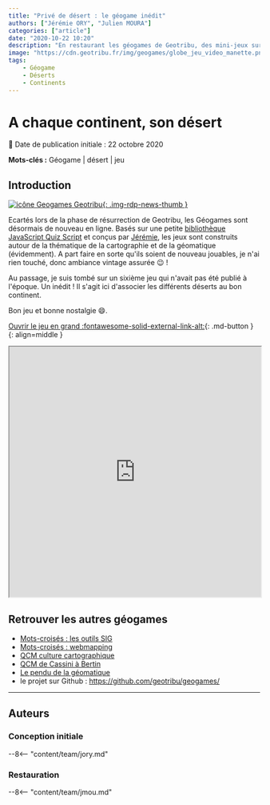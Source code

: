 ```yaml
---
title: "Privé de désert : le géogame inédit"
authors: ["Jérémie ORY", "Julien MOURA"]
categories: ["article"]
date: "2020-10-22 10:20"
description: "En restaurant les géogames de Geotribu, des mini-jeux sur la culture générale en cartographie et géomatique, j'ai trouvé un jeu qui n'avait jamais été publié qui consiste à associer les déserts à leurs continents. Saurez-vous ne pas finir privé/e de désert ?"
image: "https://cdn.geotribu.fr/img/geogames/globe_jeu_video_manette.png"
tags: 
    - Géogame
    - Déserts
    - Continents
---
```


# A chaque continent, son désert

:calendar: Date de publication initiale : 22 octobre 2020

**Mots-clés :** Géogame | désert | jeu

## Introduction

[![icône Geogames Geotribu](https://cdn.geotribu.fr/img/geogames/globe_jeu_video_manette_200x200.png "Géogames Geotribu"){: .img-rdp-news-thumb }](https://cdn.geotribu.fr/img/geogames/globe_jeu_video_manette.png)

Ecartés lors de la phase de résurrection de Geotribu, les Géogames sont désormais de nouveau en ligne. Basés sur une petite [bibliothèque JavaScript Quiz Script](https://www.felix-riesterer.de/main/seiten/quiz-script.html) et conçus par [Jérémie](/team/jory/), les jeux sont construits autour de la thématique de la cartographie et de la géomatique (évidemment). A part faire en sorte qu'ils soient de nouveau jouables, je n'ai rien touché, donc ambiance vintage assurée :wink: !

Au passage, je suis tombé sur un sixième jeu qui n'avait pas été publié à l'époque. Un inédit ! Il s'agit ici d'associer les différents déserts au bon continent.

Bon jeu et bonne nostalgie :smile:.

[Ouvrir le jeu en grand :fontawesome-solid-external-link-alt:](https://geotribu.github.io/geogames/sixieme_jeu){: .md-button }
{: align=middle }

<iframe name="geogame6" width="100%" height="500px" src="https://geotribu.github.io/geogames/sixieme_jeu" frameborder="1"></iframe>

## Retrouver les autres géogames

- [Mots-croisés : les outils SIG](/articles/2013/art_2013-10-30_geogame_mots_croises_outils_sig)
- [Mots-croisés : webmapping](/articles/2013/art_2013-11-20_geogame_mots_croises_webmapping)
- [QCM culture cartographique](/articles/2014/art_2014-01-08_geogame_qcm_histoire_cartographie)
- [QCM de Cassini à Bertin](/articles/2014/art_2014-01-22_geogame_qcm_cassini_bertin)
- [Le pendu de la géomatique](/articles/2014/art_2014-03-19_geogame_pendu_geomatique)
- le projet sur Github : <https://github.com/geotribu/geogames/>

----

## Auteurs

### Conception initiale

--8<-- "content/team/jory.md"

### Restauration

--8<-- "content/team/jmou.md"
